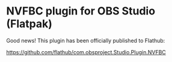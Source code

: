 # NVFBC plugin for OBS Studio (Flatpak)

Good news! This plugin has been officially published to Flathub:

https://github.com/flathub/com.obsproject.Studio.Plugin.NVFBC

